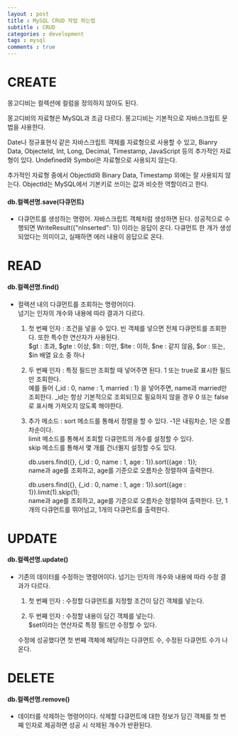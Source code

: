 ```yaml
---
layout : post
title : MySQL CRUD 작업 하는법
subtitle : CRUD
categories : development
tags : mysql
comments : true
---
```


# CREATE
몽고디비는 컬렉션에 컬럼을 정의하지 않아도 된다.

몽고디비의 자료형은 MySQL과 조금 다르다. 몽고디비는 기본적으로 자바스크립트 문법을 사용한다.

Date나 정규표현식 같은 자바스크립트 객체를 자료형으로 사용할 수 있고, Bianry Data, ObjecteId, Int, Long, Decimal, Timestamp, JavaScript 등의 추가적인 자료형이 있다. Undefined와 Symbol은 자료형으로 사용되지 않는다.

추가적인 자료형 중에서 ObjectId와 Binary Data, Timestamp 외에는 잘 사용되지 않는다. ObjectId는 MySQL에서 기본키로 쓰이는 값과 비슷한 역할이라고 한다.

#### db.컬렉션명.save(다큐먼트)
- 다큐먼트를 생성하는 명령어. 자바스크립트 객체처럼 생성하면 된다. 성공적으로 수행되면 WriteResult({"nInserted": 1}) 이라는 응답이 온다. 다큐먼트 한 개가 생성되었다는 의미이고, 실패하면 에러 내용이 응답으로 온다.

# READ

#### db.컬렉션명.find()
- 컬렉션 내의 다큐먼트를 조회하는 명령어이다.<br>넘기는 인자의 개수와 내용에 따라 결과가 다르다.

    1. 첫 번째 인자 : 조건을 넣을 수 있다. 빈 객체를 넣으면 전체 다큐먼트를 조회한다. 또한 특수한 연산자가 사용된다.<br>
    $gt : 초과, $gte : 이상, $lt : 미만, $lte : 이하, $ne : 같지 않음, $or : 또는, $in 배열 요소 중 하나

    2. 두 번째 인자 : 특정 필드만 조회할 때 넣어주면 된다. 1 또는 true로 표시한 필드만 조회한다.<br>예를 들어 {_id : 0, name : 1, married : 1} 을 넣어주면, name과 married만 조회한다. _id는 항상 기본적으로 조회되므로 필요하지 않을 경우 0 또는 false로 표시해 가져오지 않도록 해야한다.

    3. 추가 메소드 : sort 메소드를 통해서 정렬을 할 수 있다. -1은 내림차순, 1은 오름차순이다.<br>limit 메소드를 통해서 조회할 다큐먼트의 개수를 설정할 수 있다.<br>skip 메소드를 통해서 몇 개를 건너뛸지 설정할 수도 있다.

        db.users.find({}, {_id : 0, name : 1, age : 1}).sort({age : 1});<br>
        name과 age를 조회하고, age를 기준으로 오름차순 정렬하여 출력한다.

        db.users.find({}, {_id : 0, name : 1, age : 1}).sort({age : 1}).limit(1).skip(1);<br>
        name과 age를 조회하고, age를 기준으로 오름차순 정렬하여 출력한다. 단, 1개의 다큐먼트를 뛰어넘고, 1개의 다큐먼트를 출력한다.

# UPDATE

#### db.컬렉션명.update()
- 기존의 데이터를 수정하는 명령어이다. 넘기는 인자의 개수와 내용에 따라 수정 결과가 다르다.
    1. 첫 번째 인자 : 수정할 다큐먼트를 지정할 조건이 담긴 객체를 넣는다.

    2. 두 번째 인자 : 수정할 내용이 담긴 객체를 넣는다.<br>
    $set이라는 연산자로 특정 필드만 수정할 수 있다.

    수정에 성공했다면 첫 번째 객체에 해당하는 다큐먼트 수, 수정된 다큐먼트 수가 나온다.

# DELETE

#### db.컬렉션명.remove()
- 데이터를 삭제하는 명령어이다. 삭제할 다큐먼트에 대한 정보가 담긴 객체를 첫 번째 인자로 제공하면 성공 시 삭제된 개수가 반환된다.